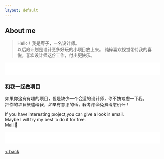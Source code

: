 ```yaml
---
layout: default
---
```


## About me
> Hello！我是枣子，一名设计师。  
> 以后的计划是设计更多好玩的小项目放上来。 
> 纯粹喜欢视觉带给我的喜悦，喜欢设计师这份工作，付出更快乐。


![bg][image-1]
### 和我一起做项目
如果你这有有趣的项目，但是缺少一个合适的设计师，你不妨考虑一下我。  
把你的项目概述给我，如果有意思的话，我考虑会免费给您设计！  
  

If you have interesting project,you can give a look in email.  
Maybe I will try my best to do it for free.   
[Mail 📧][1]  
 
![bg][image-2]



[\<  back][2]

[1]:	mailto:cherrycaowen@gmail.com "给我发邮件"
[2]:	./

[image-1]:	assets/pic/empty.png
[image-2]:	assets/pic/empty.png